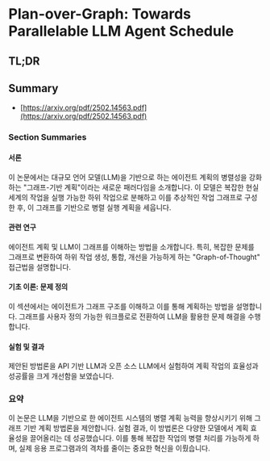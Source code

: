 # Plan-over-Graph: Towards Parallelable LLM Agent Schedule
## TL;DR
## Summary
- [https://arxiv.org/pdf/2502.14563.pdf](https://arxiv.org/pdf/2502.14563.pdf)

### Section Summaries

#### 서론
이 논문에서는 대규모 언어 모델(LLM)을 기반으로 하는 에이전트 계획의 병렬성을 강화하는 "그래프-기반 계획"이라는 새로운 패러다임을 소개합니다. 이 모델은 복잡한 현실 세계의 작업을 실행 가능한 하위 작업으로 분해하고 이를 추상적인 작업 그래프로 구성한 후, 이 그래프를 기반으로 병렬 실행 계획을 세웁니다.

#### 관련 연구
에이전트 계획 및 LLM이 그래프를 이해하는 방법을 소개합니다. 특히, 복잡한 문제를 그래프로 변환하여 하위 작업 생성, 통합, 개선을 가능하게 하는 "Graph-of-Thought" 접근법을 설명합니다.

#### 기초 이론: 문제 정의
이 섹션에서는 에이전트가 그래프 구조를 이해하고 이를 통해 계획하는 방법을 설명합니다. 그래프를 사용자 정의 가능한 워크플로로 전환하여 LLM을 활용한 문제 해결을 수행합니다.

#### 실험 및 결과
제안된 방법론을 API 기반 LLM과 오픈 소스 LLM에서 실험하여 계획 작업의 효율성과 성공률을 크게 개선함을 보였습니다.

### 요약
이 논문은 LLM을 기반으로 한 에이전트 시스템의 병렬 계획 능력을 향상시키기 위해 그래프 기반 계획 방법론을 제안합니다. 실험 결과, 이 방법론은 다양한 모델에서 계획 효율성을 끌어올리는 데 성공했습니다. 이를 통해 복잡한 작업의 병렬 처리를 가능하게 하며, 실제 응용 프로그램과의 격차를 줄이는 중요한 혁신을 이뤘습니다.